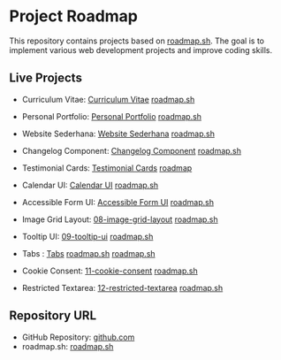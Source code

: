 # Project Roadmap

This repository contains projects based on [roadmap.sh](https://roadmap.sh/projects/single-page-cv). The goal is to implement various web development projects and improve coding skills.

## Live Projects

-   Curriculum Vitae: [Curriculum Vitae](https://github.com/Fajar-saputra/project-github/tree/main/curriculum-vitae-sederhana) [roadmap.sh](https://roadmap.sh/projects/curriculum-vitae)

-   Personal Portfolio: [Personal Portfolio](https://github.com/Fajar-saputra/project-roadmap/tree/main/03-personal-portfolio) [roadmap.sh](https://roadmap.sh/projects/portfolio-website)

-   Website Sederhana: [Website Sederhana](https://github.com/Fajar-saputra/project-roadmap/tree/main/02-website%20sederhana) [roadmap.sh](https://roadmap.sh/projects/basic-html-website)

-   Changelog Component: [Changelog Component](https://github.com/Fajar-saputra/project-roadmap/tree/main/04-changelog-component) [roadmap.sh](https://roadmap.sh/projects/changelog-component)

-   Testimonial Cards: [Testimonial Cards](https://github.com/Fajar-saputra/project-roadmap/tree/main/05-testimonial-cards) [roadmap](https://roadmap.sh/projects/testimonial-cards)

-   Calendar UI: [Calendar UI](https://github.com/Fajar-saputra/project-roadmap/tree/main/06-datepicker-ui) [roadmap.sh](https://roadmap.sh/projects/datepicker-ui)

-   Accessible Form UI: [Accessible Form UI](https://github.com/Fajar-saputra/project-roadmap/tree/main/07-accessible-form-ui) [roadmap.sh](https://roadmap.sh/projects/accessible-form-ui)

-   Image Grid Layout: [08-image-grid-layout](https://github.com/Fajar-saputra/project-roadmap/tree/main/08-image-grid-layout) [roadmap.sh](https://roadmap.sh/projects/image-grid)

-   Tooltip UI: [09-tooltip-ui](https://github.com/Fajar-saputra/project-roadmap/tree/main/09-tooltip-ui) [roadmap.sh](https://roadmap.sh/projects/tooltip-ui)

-   Tabs : [Tabs](https://github.com/Fajar-saputra/project-roadmap/tree/main/10-tabs) [roadmap.sh](https://roadmap.sh/projects/tabs) [roadmap.sh](https://roadmap.sh/projects/simple-tabs)

-   Cookie Consent: [11-cookie-consent](https://github.com/Fajar-saputra/project-roadmap/tree/main/11-cookie-consent) [roadmap.sh](https://roadmap.sh/projects/cookie-consent)

-   Restricted Textarea: [12-restricted-textarea](https://github.com/Fajar-saputra/project-roadmap/tree/main/12-restricted-textarea) [roadmap.sh](https://roadmap.sh/projects/restricted-textarea)

## Repository URL

-   GitHub Repository: [github.com](https://github.com/Fajar-saputra/project-github)
-   roadmap.sh: [roadmap.sh](https://roadmap.sh/projects/)
